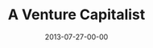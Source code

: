 ---
layout: message
category: message
series: "God Is ____"
title: "A Venture Capitalist"
date: 2013-07-27-00-00
message_id: 800
audio: "http://s3.amazonaws.com/crossroads-media/media/legacy/mp3/god_is_03.mp3"
audio-duration: "47:33"
description: "Tim Senff talks about how God is like a venture capitalist."
video: "https://s3.amazonaws.com/crossroadsvideomessages/god_is_03.mp4"
video-duration: "47:39"
video-image: "http://s3.amazonaws.com/crossroads-media/images/legacy/content/god_is_03_still.jpg"
program: "http://s3.amazonaws.com/crossroads-media/media/legacy/documents/07_27-28_13Program_LO.pdf"
explicit: false
---